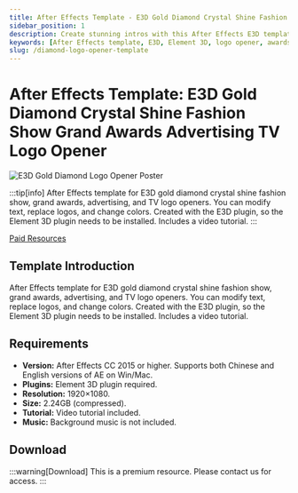 ```yaml
---
title: After Effects Template - E3D Gold Diamond Crystal Shine Fashion Show Grand Awards Advertising TV Logo Opener
sidebar_position: 1
description: Create stunning intros with this After Effects E3D template featuring gold diamonds and crystals. Perfect for awards, fashion shows, and advertising. Customizable text, logo, and colors. Element 3D plugin required.
keywords: [After Effects template, E3D, Element 3D, logo opener, awards show, fashion show, advertising intro, gold diamond, crystal effect]
slug: /diamond-logo-opener-template
---
```

<!--Above is frontmatter Part-generate depend on content meet Google Seo, you need to balance automation efficiency with Google’s core ranking factors—especially E-E-A-T (Experience, Expertise, Authoritativeness, Trustworthiness), -->

<!--First Part-This is Title -->
# After Effects Template: E3D Gold Diamond Crystal Shine Fashion Show Grand Awards Advertising TV Logo Opener

<!--Second Part-This is First Banner -->
![E3D Gold Diamond Logo Opener Poster](/img/Epic-Gold-Logo-Reveal.jpg)

:::tip[info]
After Effects template for E3D gold diamond crystal shine fashion show, grand awards, advertising, and TV logo openers. You can modify text, replace logos, and change colors. Created with the E3D plugin, so the Element 3D plugin needs to be installed. Includes a video tutorial.
:::

[Paid Resources](https://wa.me/8613237610083)

## Template Introduction

After Effects template for E3D gold diamond crystal shine fashion show, grand awards, advertising, and TV logo openers. You can modify text, replace logos, and change colors. Created with the E3D plugin, so the Element 3D plugin needs to be installed. Includes a video tutorial.

## Requirements

*   **Version:** After Effects CC 2015 or higher. Supports both Chinese and English versions of AE on Win/Mac.
*   **Plugins:** Element 3D plugin required.
*   **Resolution:** 1920×1080.
*   **Size:** 2.24GB (compressed).
*   **Tutorial:** Video tutorial included.
*   **Music:** Background music is not included.

<!-- The Last Part-Download -->
## Download
:::warning[Download]
This is a premium resource. Please contact us for access.
:::

